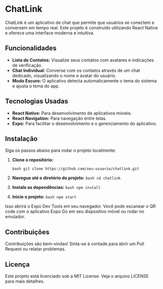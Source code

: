 # ChatLink

ChatLink é um aplicativo de chat que permite que usuários se conectem e conversem em tempo real. Este projeto é construído utilizando React Native e oferece uma interface moderna e intuitiva.

## Funcionalidades

- **Lista de Contatos:** Visualize seus contatos com avatares e indicações de verificação.
- **Chat Individual:** Converse com os contatos através de um chat dedicado, visualizando o nome e avatar do usuário.
- **Modo Escuro:** O aplicativo detecta automaticamente o tema do sistema e ajusta o tema do app.

## Tecnologias Usadas

- **React Native:** Para desenvolvimento de aplicativos móveis.
- **React Navigation:** Para navegação entre telas.
- **Expo:** Para facilitar o desenvolvimento e o gerenciamento do aplicativo.

## Instalação

Siga os passos abaixo para rodar o projeto localmente:

1. **Clone o repositório:**

   ``bash
   git clone https://github.com/seu-usuario/chatlink.git
``

2. **Navegue até o diretório do projeto:**
``bash
cd chatlink
``

3. **Instale as dependências:**
   ``bash
   npm install
   ``

4. **Inicie o projeto:**
``bash
npm start
``

Isso abrirá o Expo Dev Tools em seu navegador. Você pode escanear o QR code com o aplicativo Expo Go em seu dispositivo móvel ou rodar no emulador.

## Contribuições
Contribuições são bem-vindas! Sinta-se à vontade para abrir um Pull Request ou relatar problemas.

## Licença
Este projeto está licenciado sob a MIT License. Veja o arquivo LICENSE para mais detalhes.
